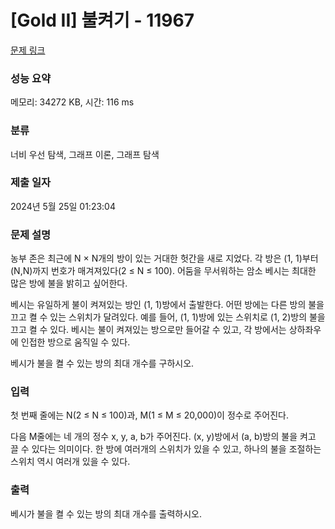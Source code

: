 # [Gold II] 불켜기 - 11967 

[문제 링크](https://www.acmicpc.net/problem/11967) 

### 성능 요약

메모리: 34272 KB, 시간: 116 ms

### 분류

너비 우선 탐색, 그래프 이론, 그래프 탐색

### 제출 일자

2024년 5월 25일 01:23:04

### 문제 설명

<p>농부 존은 최근에 N × N개의 방이 있는 거대한 헛간을 새로 지었다. 각 방은 (1, 1)부터 (N,N)까지 번호가 매겨져있다(2 ≤ N ≤ 100). 어둠을 무서워하는 암소 베시는 최대한 많은 방에 불을 밝히고 싶어한다.</p>

<p>베시는 유일하게 불이 켜져있는 방인 (1, 1)방에서 출발한다. 어떤 방에는 다른 방의 불을 끄고 켤 수 있는 스위치가 달려있다. 예를 들어, (1, 1)방에 있는 스위치로 (1, 2)방의 불을 끄고 켤 수 있다. 베시는 불이 켜져있는 방으로만 들어갈 수 있고, 각 방에서는 상하좌우에 인접한 방으로 움직일 수 있다. </p>

<p>베시가 불을 켤 수 있는 방의 최대 개수를 구하시오.</p>

### 입력 

 <p>첫 번째 줄에는 N(2 ≤ N ≤ 100)과, M(1 ≤ M ≤ 20,000)이 정수로 주어진다.</p>

<p>다음 M줄에는 네 개의 정수 x, y, a, b가 주어진다. (x, y)방에서 (a, b)방의 불을 켜고 끌 수 있다는 의미이다. 한 방에 여러개의 스위치가 있을 수 있고, 하나의 불을 조절하는 스위치 역시 여러개 있을 수 있다. </p>

### 출력 

 <p>베시가 불을 켤 수 있는 방의 최대 개수를 출력하시오.</p>

